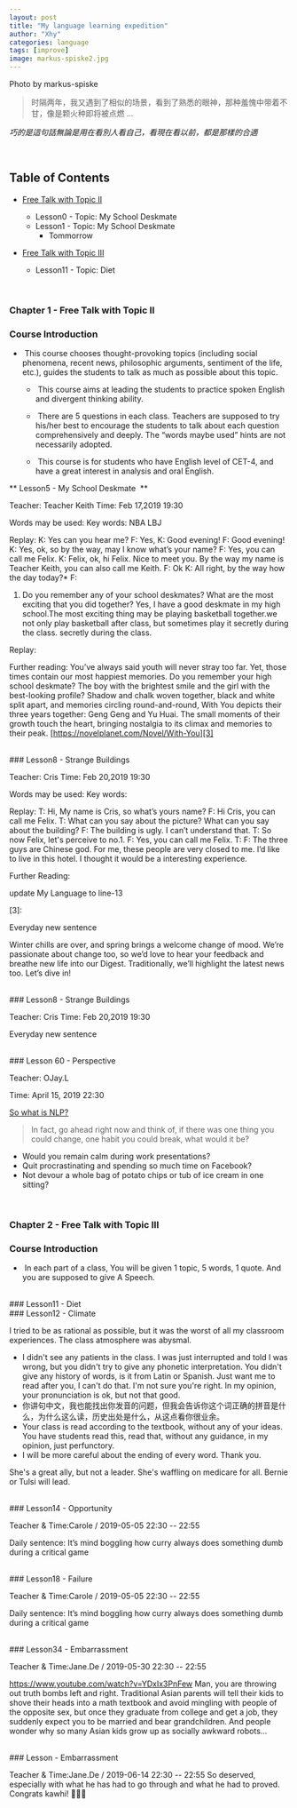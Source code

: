 ```yaml
---
layout: post
title: "My language learning expedition"
author: "Xhy"
categories: language
tags: [improve]
image: markus-spiske2.jpg
---
```


Photo by markus-spiske


> 时隔两年，我又遇到了相似的场景，看到了熟悉的眼神，那种羞愧中带着不甘，像是颗火种即将被点燃 ...

*巧的是這句話無論是用在看別人看自己，看現在看以前，都是那樣的合適*


<br />


## Table of Contents

* [Free Talk with Topic Ⅱ][1]
	* Lesson0 - Topic: My School Deskmate
	* Lesson1 - Topic: My School Deskmate
		* Tommorrow

* [Free Talk with Topic Ⅲ][2]
	* Lesson11 - Topic: Diet


<br />
<h3 id="1"> Chapter 1 - Free Talk with Topic Ⅱ</h3>

### Course Introduction
*  This course chooses thought-provoking topics (including social phenomena, recent news, philosophic arguments, sentiment of the life, etc.), guides the students to talk as much as possible about this topic.   

	*  This course aims at leading the students to practice spoken English and divergent thinking ability.   

	*  There are 5 questions in each class. Teachers are supposed to try his/her best to encourage the students to talk about each question comprehensively and deeply. The “words maybe used” hints are not necessarily adopted.   

	*  This course is for students who have English level of CET-4, and have a great interest in analysis and oral English.

** Lesson5 - My School Deskmate   **

Teacher: Teacher Keith
Time: Feb 17,2019  19:30

Words may be used:
Key words:  NBA LBJ

Replay:
K: Yes can you hear me?
F: Yes,
K: Good evening!
F: Good evening!
K: Yes, ok, so by the way, may I know what’s your name?
F: Yes, you can call me Felix.
K: Felix, ok, hi Felix. Nice to meet you. By the way my name is Teacher Keith, you can also call me Keith.
F: Ok
K: All right, by the way how the day today?*
F:
1. Do you remember any of your school deskmates? What are the most exciting that you did together?
Yes, I have a good deskmate in my high school.The most exciting thing may be playing basketball together.we not only play basketball after class, but sometimes play it secretly during the class. secretly during the class.


Replay:







Further reading:
You’ve always said youth will never stray too far. Yet, those times contain our most happiest memories. Do you remember your high school deskmate? The boy with the brightest smile and the girl with the best-looking profile? Shadow and chalk woven together, black and white split apart, and memories circling round-and-round, With You depicts their three years together: Geng Geng and Yu Huai. The small moments of their growth touch the heart, bringing nostalgia to its climax and memories to their peak.
[https://novelplanet.com/Novel/With-You][3]



<br />
### Lesson8 - Strange Buildings

Teacher: Cris
Time: Feb 20,2019  19:30

Words may be used:
Key words:  

Replay:
T: Hi, My name is Cris, so what’s yours name?
F: Hi Cris, you can call me Felix.
T: What can you say about the picture? What can you say about the building?
F: The building is ugly. I can’t understand that.
T: So now Felix, let's perceive to no.1.
F: Yes, you can call me Felix.
T:
F: The three guys are Chinese god. For me, these people are very closed to me. I’d like to live in this hotel. I thought it would be a interesting experience.





Further Reading:


update My Language to line-13

[1]:	#1
[2]:	#2
[3]:


Everyday new sentence

Winter chills are over, and spring brings a welcome change of mood. We’re passionate about change too, so we’d love to hear your feedback and breathe new life into our Digest. Traditionally, we’ll highlight the latest news too. Let’s dive in!



<br />
### Lesson8 - Strange Buildings

Teacher: Cris
Time: Feb 20,2019  19:30

Everyday new sentence



<br />
### Lesson 60 - Perspective

Teacher: OJay.L

Time: April 15, 2019  22:30



[So what is NLP?](http://www.nlp.com/what-is-nlp/)
>In fact, go ahead right now and think of, if there was one thing you could change, one habit you could break, what would it be?
>
- Would you remain calm during work presentations?
- Quit procrastinating and spending so much time on Facebook?
- Not devour a whole bag of potato chips or tub of ice cream in one sitting?


<br />
<h3 id="2"> Chapter 2 - Free Talk with Topic Ⅲ</h3>

### Course Introduction
*  In each part of a class, You will be given 1 topic, 5 words, 1 quote. And you are supposed to give A Speech.

<br />
### Lesson11 - Diet


<br />
### Lesson12 - Climate

I tried to be as rational as possible, but it was the worst of all my classroom experiences. The class atmosphere was abysmal.

* I didn't see any patients in the class. I was just interrupted and told I was wrong, but you didn't try to give any phonetic interpretation. You didn't give any history of words, is it from Latin or Spanish. Just want me to read after you, I can't do that. I'm not sure you're right. In my opinion, your pronunciation is ok, but not that good.
* 你讲句中文，我也能找出你发音的问题，但我会告诉你这个词正确的拼音是什么，为什么这么读，历史出处是什么，从这点看你很业余。
* Your class is read according to the textbook, without any of your ideas. You have students read this, read that, without any guidance, in my opinion, just perfunctory.
* I will be more careful about the ending of every word. Thank you.

She's a great ally, but not a leader. She's waffling on medicare for all. Bernie or Tulsi will lead.﻿

<br />
### Lesson14 - Opportunity

Teacher & Time:Carole / 2019-05-05 22:30 -- 22:55

Daily sentence: It’s mind boggling how curry always does something dumb during a critical game

<br />
### Lesson18 - Failure

Teacher & Time:Carole / 2019-05-05 22:30 -- 22:55

Daily sentence: It’s mind boggling how curry always does something dumb during a critical game


<br />
### Lesson34 - Embarrassment

Teacher & Time:Jane.De / 2019-05-30 22:30 -- 22:55

https://www.youtube.com/watch?v=YDxIx3PnFew
Man, you are throwing out truth bombs left and right. Traditional Asian parents will tell their kids to shove their heads into a math textbook and avoid mingling with people of the opposite sex, but once they graduate from college and get a job, they suddenly expect you to be married and bear grandchildren. And people wonder why so many Asian kids grow up as socially awkward robots...



<br />
### Lesson - Embarrassment

Teacher & Time:Jane.De / 2019-06-14 22:30 -- 22:55
So deserved, especially with what he has had to go through and what he had to proved. Congrats kawhi! 🖐🏿🔥
